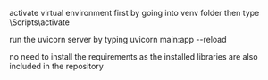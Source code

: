 activate virtual environment first by going into venv folder then type \Scripts\activate

run the uvicorn server by typing uvicorn main:app --reload

no need to install the requirements as the installed libraries are also included in the repository
